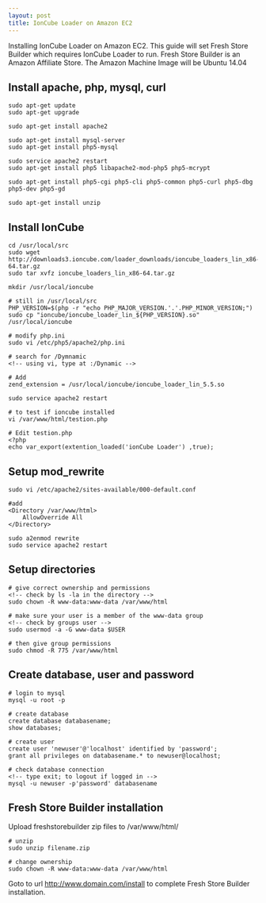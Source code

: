 ```yaml
---
layout: post
title: IonCube Loader on Amazon EC2
---
```


Installing IonCube Loader on Amazon EC2. This guide will set Fresh Store Builder which requires IonCube Loader to run. Fresh Store Builder is an Amazon Affiliate Store. The Amazon Machine Image will be Ubuntu 14.04


## Install apache, php, mysql, curl

```
sudo apt-get update
sudo apt-get upgrade
```

```
sudo apt-get install apache2
```

```
sudo apt-get install mysql-server
sudo apt-get install php5-mysql
```

```
sudo service apache2 restart
sudo apt-get install php5 libapache2-mod-php5 php5-mcrypt
```

```
sudo apt-get install php5-cgi php5-cli php5-common php5-curl php5-dbg php5-dev php5-gd
```

```
sudo apt-get install unzip
```

## Install IonCube

	cd /usr/local/src
	sudo wget http://downloads3.ioncube.com/loader_downloads/ioncube_loaders_lin_x86-64.tar.gz
	sudo tar xvfz ioncube_loaders_lin_x86-64.tar.gz

	mkdir /usr/local/ioncube

	# still in /usr/local/src
	PHP_VERSION=$(php -r "echo PHP_MAJOR_VERSION.'.'.PHP_MINOR_VERSION;")
	sudo cp "ioncube/ioncube_loader_lin_${PHP_VERSION}.so" /usr/local/ioncube

	# modify php.ini
	sudo vi /etc/php5/apache2/php.ini

	# search for /Dymnamic
	<!-- using vi, type at :/Dynamic -->
	
	# Add
	zend_extension = /usr/local/ioncube/ioncube_loader_lin_5.5.so

	sudo service apache2 restart

	# to test if ioncube installed
	vi /var/www/html/testion.php

	# Edit testion.php
	<?php
	echo var_export(extention_loaded('ionCube Loader') ,true);

## Setup mod_rewrite

	sudo vi /etc/apache2/sites-available/000-default.conf
	
	#add
	<Directory /var/www/html>
	    AllowOverride All
	</Directory>

	sudo a2enmod rewrite
	sudo service apache2 restart

## Setup directories

	# give correct ownership and permissions
	<!-- check by ls -la in the directory -->
	sudo chown -R www-data:www-data /var/www/html

	# make sure your user is a member of the www-data group
	<!-- check by groups user -->
	sudo usermod -a -G www-data $USER

	# then give group permissions
	sudo chmod -R 775 /var/www/html

## Create database, user and password

	# login to mysql
	mysql -u root -p

	# create database
	create database databasename;
	show databases;

	# create user
	create user 'newuser'@'localhost' identified by 'password';
	grant all privileges on databasename.* to newuser@localhost;

	# check database connection
	<!-- type exit; to logout if logged in -->
	mysql -u newuser -p'password' databasename

## Fresh Store Builder installation

Upload freshstorebuilder zip files to /var/www/html/

	# unzip
	sudo unzip filename.zip

	# change ownership
	sudo chown -R www-data:www-data /var/www/html

Goto to url http://www.domain.com/install to complete Fresh Store Builder installation.
